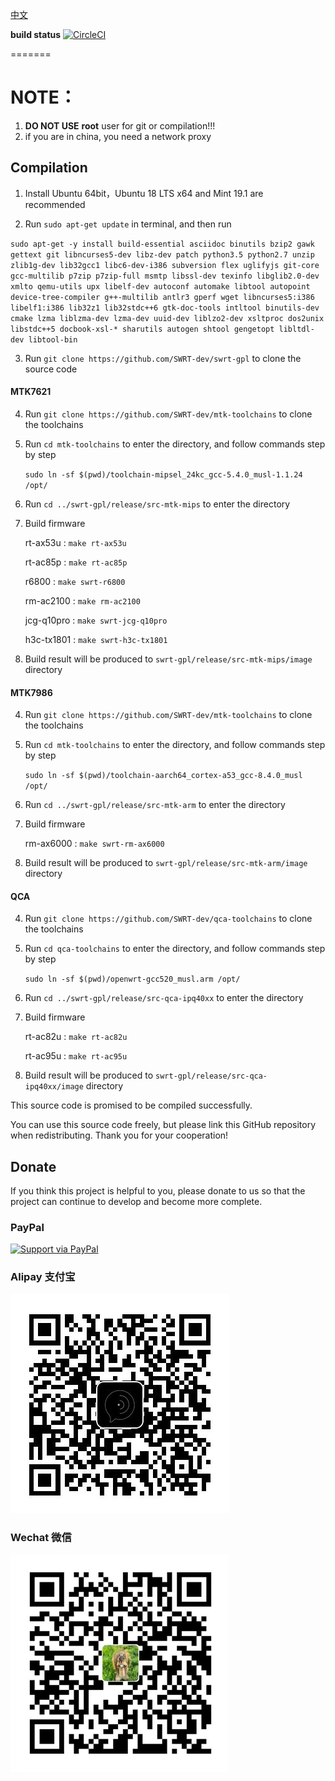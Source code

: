 [中文](README.md)

**build status** [![CircleCI](https://dl.circleci.com/status-badge/img/gh/SWRT-dev/swrt-gpl/tree/master.svg?style=svg)](https://dl.circleci.com/status-badge/redirect/gh/SWRT-dev/swrt-gpl/tree/master)

=======

NOTE：
======

1. **DO NOT USE** **root** user for git or compilation!!!
2. if you are in china, you need a network proxy

## Compilation

1. Install Ubuntu 64bit，Ubuntu 18 LTS x64 and Mint 19.1 are recommended

2. Run `sudo apt-get update` in terminal, and then run

`
sudo apt-get -y install build-essential asciidoc binutils bzip2 gawk gettext git libncurses5-dev libz-dev patch python3.5 python2.7 unzip zlib1g-dev lib32gcc1 libc6-dev-i386 subversion flex uglifyjs git-core gcc-multilib p7zip p7zip-full msmtp libssl-dev texinfo libglib2.0-dev xmlto qemu-utils upx libelf-dev autoconf automake libtool autopoint device-tree-compiler g++-multilib antlr3 gperf wget libncurses5:i386 libelf1:i386 lib32z1 lib32stdc++6 gtk-doc-tools intltool binutils-dev cmake lzma liblzma-dev lzma-dev uuid-dev liblzo2-dev xsltproc dos2unix libstdc++5 docbook-xsl-* sharutils autogen shtool gengetopt libltdl-dev libtool-bin
`

3. Run `git clone https://github.com/SWRT-dev/swrt-gpl` to clone the source code 
   
#### MTK7621

4. Run `git clone https://github.com/SWRT-dev/mtk-toolchains` to clone the toolchains

5. Run `cd mtk-toolchains` to enter the directory, and follow commands step by step 

	`sudo ln -sf $(pwd)/toolchain-mipsel_24kc_gcc-5.4.0_musl-1.1.24 /opt/`

6. Run `cd ../swrt-gpl/release/src-mtk-mips` to enter the directory

7. Build firmware

	rt-ax53u : `make rt-ax53u`

	rt-ac85p : `make rt-ac85p`

	r6800 : `make swrt-r6800`

	rm-ac2100 : `make rm-ac2100`

	jcg-q10pro : `make swrt-jcg-q10pro`

	h3c-tx1801 : `make swrt-h3c-tx1801`

8. Build result will be produced to `swrt-gpl/release/src-mtk-mips/image` directory

#### MTK7986

4. Run `git clone https://github.com/SWRT-dev/mtk-toolchains` to clone the toolchains

5. Run `cd mtk-toolchains` to enter the directory, and follow commands step by step 

   `sudo ln -sf $(pwd)/toolchain-aarch64_cortex-a53_gcc-8.4.0_musl /opt/`

6. Run `cd ../swrt-gpl/release/src-mtk-arm` to enter the directory

7. Build firmware

	rm-ax6000 : `make swrt-rm-ax6000`

8. Build result will be produced to `swrt-gpl/release/src-mtk-arm/image` directory

#### QCA

4. Run `git clone https://github.com/SWRT-dev/qca-toolchains` to clone the toolchains

5. Run `cd qca-toolchains` to enter the directory, and follow commands step by step 

	`sudo ln -sf $(pwd)/openwrt-gcc520_musl.arm /opt/`

6. Run `cd ../swrt-gpl/release/src-qca-ipq40xx` to enter the directory

7. Build firmware

	rt-ac82u : `make rt-ac82u`

	rt-ac95u : `make rt-ac95u`

8. Build result will be produced to `swrt-gpl/release/src-qca-ipq40xx/image` directory

This source code is promised to be compiled successfully.

You can use this source code freely, but please link this GitHub repository when redistributing. Thank you for your cooperation!

## Donate

If you think this project is helpful to you, please donate to us so that the project can continue to develop and become more complete. 

### PayPal

[![Support via PayPal](https://cdn.rawgit.com/twolfson/paypal-github-button/1.0.0/dist/button.svg)](https://paypal.me/paldier9/)

### Alipay 支付宝

![alipay](doc/alipay_donate.jpg)

### Wechat 微信
  
![wechat](doc/wechat_donate.jpg)



